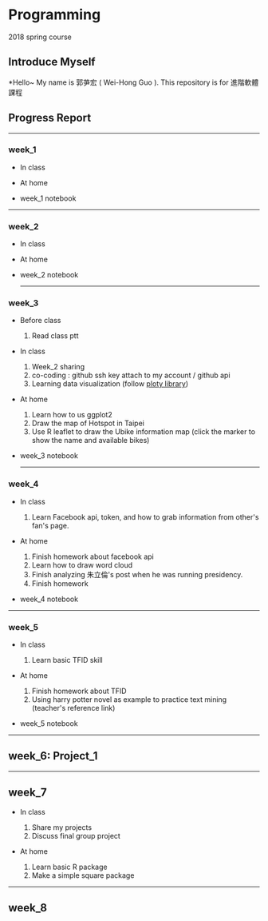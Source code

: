 # Programming
2018 spring course

## Introduce Myself
*Hello~ My name is 郭芛宏 ( Wei-Hong Guo ).
This repository is for 進階軟體課程

## Progress Report
---
### week_1

* In class

  
* At home

  
* week_1 notebook

---
  
### week_2

* In class

 
* At home

* week_2 notebook

  ---
  
### week_3
* Before class
  1. Read class ptt
  
* In class
  1. Week_2 sharing 
  2. co-coding : github ssh key attach to my account / github api
  3. Learning data visualization (follow [ploty library](https://plot.ly/ggplot2/#basic-charts))

* At home
  1. Learn how to us ggplot2
  2. Draw the map of Hotspot in Taipei
  3. Use R leaflet to draw the Ubike information map (click the marker to show the name and available bikes)
  
* week_3 notebook


  ---
  
### week_4
* In class
  1. Learn Facebook api, token, and how to grab information from other's fan's page.
 
* At home
  1. Finish homework about facebook api
  2. Learn how to draw word cloud
  3. Finish analyzing 朱立倫's post when he was running presidency.
  4. Finish homework
  
* week_4 notebook


---
### week_5
* In class
  1. Learn basic TFID skill
  
* At home
  1. Finish homework about TFID
  2. Using harry potter novel as example to practice text mining (teacher's reference link)
  
* week_5 notebook


---
## week_6: Project_1




---
## week_7
* In class
  1. Share my projects
  2. Discuss final group project
  
* At home
  1. Learn basic R package
  2. Make a simple square package
  
---
## week_8
